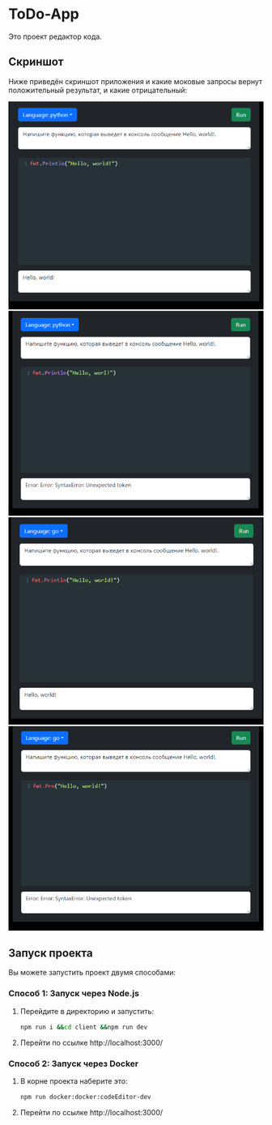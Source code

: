 # ToDo-App

Это проект редактор кода.

## Скриншот

Ниже приведён скриншот приложения и какие моковые запросы вернут положительный результат, и какие отрицательный:

![EditCode Screenshot](./client/src/public/img_1.png)
![EditCode Screenshot](./client/src/public/img.png)
![EditCode Screenshot](./client/src/public/img_2.png)
![EditCode Screenshot](./client/src/public/img_3.png)

## Запуск проекта

Вы можете запустить проект двумя способами:

### Способ 1: Запуск через Node.js

1. Перейдите в директорию и запустить:
   ```bash
   npm run i &&cd client &&npm run dev
   
2. Перейти по ссылке http://localhost:3000/

### Способ 2: Запуск через Docker

1. В корне проекта наберите это:
   ```bash
   npm run docker:docker:codeEditor-dev

2. Перейти по ссылке http://localhost:3000/
